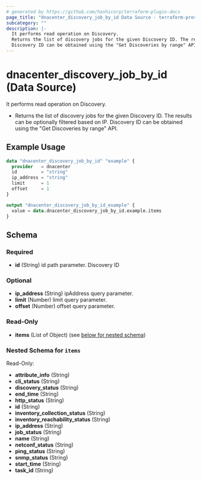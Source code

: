 ```yaml
---
# generated by https://github.com/hashicorp/terraform-plugin-docs
page_title: "dnacenter_discovery_job_by_id Data Source - terraform-provider-dnacenter"
subcategory: ""
description: |-
  It performs read operation on Discovery.
  Returns the list of discovery jobs for the given Discovery ID. The results can be optionally filtered based on IP.
  Discovery ID can be obtained using the "Get Discoveries by range" API.
---
```


# dnacenter_discovery_job_by_id (Data Source)

It performs read operation on Discovery.

- Returns the list of discovery jobs for the given Discovery ID. The results can be optionally filtered based on IP.
Discovery ID can be obtained using the "Get Discoveries by range" API.

## Example Usage

```terraform
data "dnacenter_discovery_job_by_id" "example" {
  provider   = dnacenter
  id         = "string"
  ip_address = "string"
  limit      = 1
  offset     = 1
}

output "dnacenter_discovery_job_by_id_example" {
  value = data.dnacenter_discovery_job_by_id.example.items
}
```

<!-- schema generated by tfplugindocs -->
## Schema

### Required

- **id** (String) id path parameter. Discovery ID

### Optional

- **ip_address** (String) ipAddress query parameter.
- **limit** (Number) limit query parameter.
- **offset** (Number) offset query parameter.

### Read-Only

- **items** (List of Object) (see [below for nested schema](#nestedatt--items))

<a id="nestedatt--items"></a>
### Nested Schema for `items`

Read-Only:

- **attribute_info** (String)
- **cli_status** (String)
- **discovery_status** (String)
- **end_time** (String)
- **http_status** (String)
- **id** (String)
- **inventory_collection_status** (String)
- **inventory_reachability_status** (String)
- **ip_address** (String)
- **job_status** (String)
- **name** (String)
- **netconf_status** (String)
- **ping_status** (String)
- **snmp_status** (String)
- **start_time** (String)
- **task_id** (String)


